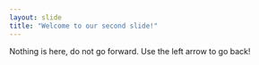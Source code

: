 ```yaml
---
layout: slide
title: "Welcome to our second slide!"
---
```

Nothing is here, do not go forward.
Use the left arrow to go back!
